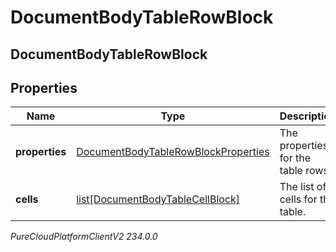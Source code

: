 # DocumentBodyTableRowBlock

## DocumentBodyTableRowBlock

## Properties

|Name | Type | Description | Notes|
|------------ | ------------- | ------------- | -------------|
| **properties** | [DocumentBodyTableRowBlockProperties](DocumentBodyTableRowBlockProperties) | The properties for the table rows. | [optional] |
| **cells** | [list[DocumentBodyTableCellBlock]](DocumentBodyTableCellBlock) | The list of cells for the table. | |



_PureCloudPlatformClientV2 234.0.0_
